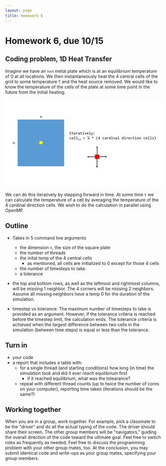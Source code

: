 ```yaml
---
layout: page
title: Homework 6
---
```

# Homework 6, due 10/15

## Coding problem, 1D Heat Transfer

Imagine we have an `nxn` metal plate which is at an equilibrium temperature of 0 at all locations. We then instantaneously heat the 4 central cells of the grid to some temperature `T` and the heat source removed. We would like to know the temperature of the cells of the plate at some time point in the future from the initial heating.

![plate](heatplate.jpg)

We can do this iteratively by stepping forward in time. At some time `t` we can calculate the temperature of a cell by averaging the temperature of the 4 cardinal direction cells. We wish to do the calculation in parallel using OpenMP.

## Outline
- Takes in 5 command line arguments
	+ the dimension `n`, the size of the square plate
	+ the number of threads
	+ the inital temp of the 4 central cells
		* as mentioned, all cells are initialized to 0 except for those 4 cells
	+ the number of timesteps to take.
	+ a tolerance
	
- the top and bottom rows, as well as the leftmost and rightmost columns, will be missing 1 neighbor. The 4 corners will be missing 2 neighbors. Assume all missing neighbors have a temp 0 for the duration of the simulation.
- timestep vs tolerance: The maximum number of timesteps to take is provided as an argument. However, if the tolerance criteria is reached before the timestep limit, the calculation ends. The tolerance criteria is achieved when the *largest* difference between two cells in the simulation (between time steps) is equal or less than the tolerance.

## Turn in
- your code
- a report that includes a table with:
	+ for a single thread (and starting conditions) how long (in time) the simulation took and did it ever reach equilibrium first
		* if it reached equilibrium, what was the tolearance?
	+ repeat with different thread counts (up to twice the number of cores on your computer), reporting time taken (iterations should be the same?)

## Working together
When you are in a group, work together. For example, pick a classmate to be the "driver" and do all the actual typing of the code. The driver should share their screen. The other group members will be "navigators," guiding the overall direction of the code toward the ultimate goal. Feel free to switch roles as frequently as needed. Feel free to discuss the programming problem with your other group mates, too. At the conclusion, you may submit identical code and write-ups as your group mates, specifying your group members. 



